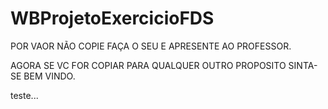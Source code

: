 # WBProjetoExercicioFDS

POR VAOR NÃO COPIE FAÇA O SEU E APRESENTE AO PROFESSOR.

AGORA SE VC FOR COPIAR PARA QUALQUER OUTRO PROPOSITO SINTA-SE BEM VINDO.

teste...
